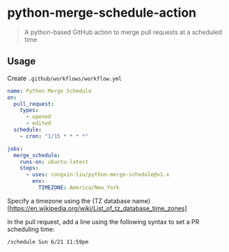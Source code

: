 # python-merge-schedule-action

> A python-based GitHub action to merge pull requests at a scheduled time

## Usage

Create `.github/workflows/workflow.yml`

```yml
name: Python Merge Schedule
on:
  pull_request:
    types:
      - opened
      - edited
  schedule:
    - cron: "1/15 * * * *"

jobs:
  merge_schedule:
    runs-on: ubuntu-latest
    steps:
      - uses: rongxin-liu/python-merge-schedule@v1.x
        env:
          TIMEZONE: America/New_York
```

Specify a timezone using the (TZ database name)[https://en.wikipedia.org/wiki/List_of_tz_database_time_zones]

In the pull request, add a line using the following syntax to set a PR scheduling time:

```
/schedule Sun 6/21 11:59pm
```
